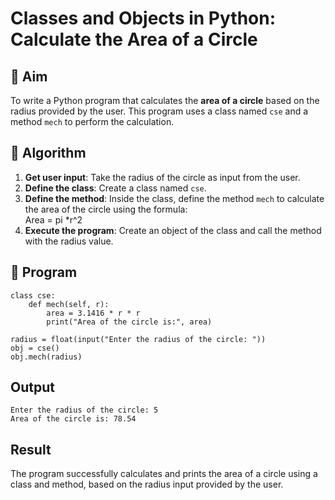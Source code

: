 # Classes and Objects in Python: Calculate the Area of a Circle

## 🎯 Aim
To write a Python program that calculates the **area of a circle** based on the radius provided by the user. This program uses a class named `cse` and a method `mech` to perform the calculation.

## 🧠 Algorithm
1. **Get user input**: Take the radius of the circle as input from the user.
2. **Define the class**: Create a class named `cse`.
3. **Define the method**: Inside the class, define the method `mech` to calculate the area of the circle using the formula:  
   Area = pi *r^2 
4. **Execute the program**: Create an object of the class and call the method with the radius value.

## 🧾 Program
```
class cse:
    def mech(self, r):
        area = 3.1416 * r * r
        print("Area of the circle is:", area)

radius = float(input("Enter the radius of the circle: "))
obj = cse()
obj.mech(radius)
```

## Output
```
Enter the radius of the circle: 5
Area of the circle is: 78.54
```

## Result

The program successfully calculates and prints the area of a circle using a class and method, based on the radius input provided by the user.
